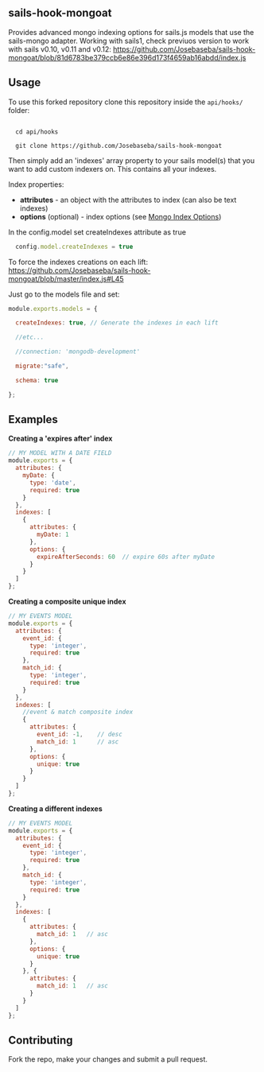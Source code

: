 sails-hook-mongoat
-------------------


Provides advanced mongo indexing options for sails.js models that use the sails-mongo adapter. Working with sails1, check previuos version to work with sails v0.10, v0.11 and v0.12: https://github.com/Josebaseba/sails-hook-mongoat/blob/81d6783be379ccb6e86e396d173f4659ab16abdd/index.js

## Usage ##

To use this forked repository clone this repository inside the `api/hooks/` folder:

```shell

  cd api/hooks
  
  git clone https://github.com/Josebaseba/sails-hook-mongoat

```

Then simply add an 'indexes' array property to your sails model(s) that you want to add custom indexers on.  This contains all your indexes.

Index properties:

 - **attributes** - an object with the attributes to index (can also be text indexes)
 - **options** (optional) - index options (see [Mongo Index Options](http://docs.mongodb.org/manual/reference/method/db.collection.createIndex/#options-for-all-index-types))

In the config.model set createIndexes attribute as true
```javascript
  config.model.createIndexes = true
```
To force the indexes creations on each lift: https://github.com/Josebaseba/sails-hook-mongoat/blob/master/index.js#L45

Just go to the models file and set:

```javascript
module.exports.models = {

  createIndexes: true, // Generate the indexes in each lift

  //etc...

  //connection: 'mongodb-development'

  migrate:"safe",

  schema: true

};
```

## Examples ##

**Creating a 'expires after' index**
```javascript
// MY MODEL WITH A DATE FIELD
module.exports = {
  attributes: {
    myDate: {
      type: 'date',
      required: true
    }
  },
  indexes: [
    {
      attributes: {
        myDate: 1
      },
      options: {
        expireAfterSeconds: 60  // expire 60s after myDate
      }
    }
  ]
};
```


**Creating a composite unique index**
```javascript
// MY EVENTS MODEL
module.exports = {
  attributes: {
    event_id: {
      type: 'integer',
      required: true
    },
    match_id: {
      type: 'integer',
      required: true
    }
  },
  indexes: [
    //event & match composite index
    {
      attributes: {
        event_id: -1,    // desc
        match_id: 1      // asc
      },
      options: {
        unique: true
      }
    }
  ]
};
```

**Creating a different indexes**
```javascript
// MY EVENTS MODEL
module.exports = {
  attributes: {
    event_id: {
      type: 'integer',
      required: true
    },
    match_id: {
      type: 'integer',
      required: true
    }
  },
  indexes: [
    {
      attributes: {
        match_id: 1   // asc
      },
      options: {
        unique: true
      }
    }, {
      attributes: {
        match_id: 1   // asc
      }
    }
  ]
};
```


## Contributing ##

Fork the repo, make your changes and submit a pull request.

